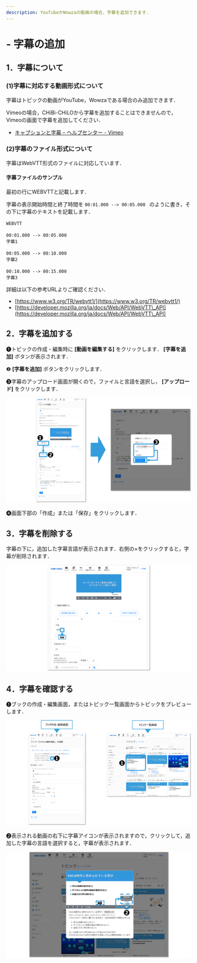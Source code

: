 ```yaml
---
description: YouTubeかWowzaの動画の場合，字幕を追加できます．
---
```


# - 字幕の追加

## 1．字幕について

### (1)字幕に対応する動画形式について

字幕はトピックの動画がYouTube，Wowzaである場合のみ追加できます．

Vimeoの場合，CHiBi-CHiLOから字幕を追加することはできませんので，Vimeoの画面で字幕を追加してください．

* [キャプションと字幕 – ヘルプセンター - Vimeo](https://vimeo.zendesk.com/hc/ja/articles/224968828-%E3%82%AD%E3%83%A3%E3%83%97%E3%82%B7%E3%83%A7%E3%83%B3%E3%81%A8%E5%AD%97%E5%B9%95)

### (2)字幕のファイル形式について

字幕はWebVTT形式のファイルに対応しています．

#### 字幕ファイルのサンプル

最初の行にWEBVTTと記載します．

字幕の表示開始時間と終了時間を `00:01.000 --> 00:05.000
` のように書き，その下に字幕のテキストを記載します．

```
WEBVTT

00:01.000 --> 00:05.000
字幕1

00:05.000 --> 00:10.000
字幕2

00:10.000 --> 00:15.000
字幕3
```

詳細は以下の参考URLよりご確認ください．

* [https://www.w3.org/TR/webvtt1/](https://www.w3.org/TR/webvtt1/)
* [https://developer.mozilla.org/ja/docs/Web/API/WebVTT\_API](https://developer.mozilla.org/ja/docs/Web/API/WebVTT\_API)

## 2．字幕を追加する

❶トピックの作成・編集時に **\[動画を編集する]** をクリックします． **\[字幕を追加]** ボタンが表示されます．

❷ **\[字幕を追加]** ボタンをクリックします．

❸字幕のアップロード画面が開くので，ファイルと言語を選択し， **\[アップロード]** をクリックします．

![](../.gitbook/assets/topic-subtitles_01.png)

❹画面下部の「作成」または「保存」をクリックします．

## 3．字幕を削除する

字幕の下に，追加した字幕言語が表示されます．右側の×をクリックすると，字幕が削除されます．

![](../.gitbook/assets/topic-subtitles_02.png)

## 4．字幕を確認する

❶ブックの作成・編集画面，またはトピック一覧画面からトピックをプレビューします．

![](../.gitbook/assets/topic-subtitles_03.png)

❷表示される動画の右下に字幕アイコンが表示されますので，クリックして，追加した字幕の言語を選択すると，字幕が表示されます．

![](../.gitbook/assets/topic-subtitles_04.png)
